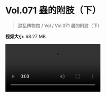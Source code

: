 # Vol.071 蟲的附肢（下）

> 混乱博物馆 / Vol / Vol.071 蟲的附肢（下）

**视频大小**: 68.27 MB

<div class="video"><video src="https://file.hsyhx.top/video/混乱博物馆/Vol/071.mp4" controls preload>🤔 您的浏览器不支持 video 标签</video></div>